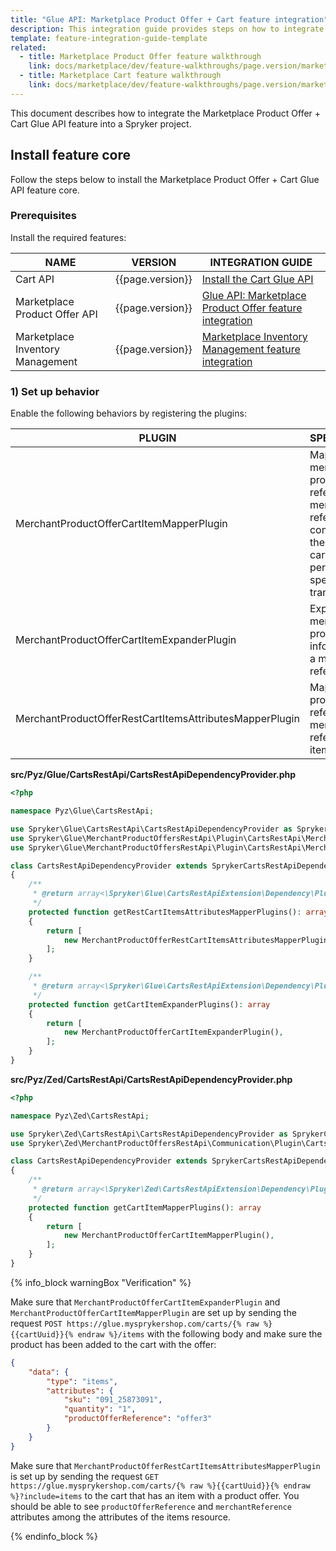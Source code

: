 ```yaml
---
title: "Glue API: Marketplace Product Offer + Cart feature integration"
description: This integration guide provides steps on how to integrate the Marketplace Product Offer + Cart Glue API feature into a Spryker project.
template: feature-integration-guide-template
related:
  - title: Marketplace Product Offer feature walkthrough
    link: docs/marketplace/dev/feature-walkthroughs/page.version/marketplace-product-offer-feature-walkthrough/marketplace-product-offer-feature-walkthrough.html
  - title: Marketplace Cart feature walkthrough
    link: docs/marketplace/dev/feature-walkthroughs/page.version/marketplace-cart-feature-walkthrough.html
---
```


This document describes how to integrate the Marketplace Product Offer + Cart Glue API feature into a Spryker project.

## Install feature core

Follow the steps below to install the Marketplace Product Offer + Cart Glue API feature core.

### Prerequisites

Install the required features:

| NAME                  | VERSION | INTEGRATION GUIDE |
| --------------------- | ------- | ------------------|
| Cart API                         | {{page.version}}  | [Install the Cart Glue API](/docs/pbc/all/cart-and-checkout/{{site.version}}/base-shop/install-and-upgrade/install-glue-api/install-the-cart-glue-api.html) |
| Marketplace Product Offer API    | {{page.version}}  | [Glue API: Marketplace Product Offer feature integration](/docs/marketplace/dev/feature-integration-guides/{{page.version}}/glue/marketplace-product-offer-feature-integration.html) |
| Marketplace Inventory Management | {{page.version}}  | [Marketplace Inventory Management feature integration](/docs/marketplace/dev/feature-integration-guides/{{page.version}}/marketplace-inventory-management-feature-integration.html) |

### 1) Set up behavior

Enable the following behaviors by registering the plugins:

| PLUGIN   | SPECIFICATION | PREREQUISITES | NAMESPACE |
| - | - | - | - |
| MerchantProductOfferCartItemMapperPlugin | Maps the merchant product offer reference and merchant reference, coming from the Glue add to cart request, to persistent cart-specific transfer. |  Spryker\Zed\MerchantProductOffersRestApi\Communication\Plugin\CartsRestApi |
| MerchantProductOfferCartItemExpanderPlugin | Expands the merchant product offer information with a merchant reference. | | Spryker\Glue\MerchantProductOffersRestApi\Plugin\CartsRestApi |
| MerchantProductOfferRestCartItemsAttributesMapperPlugin | Maps merchant product offer reference and merchant reference to items attributes. | | Spryker\Glue\MerchantProductOffersRestApi\Plugin\CartsRestApi |

**src/Pyz/Glue/CartsRestApi/CartsRestApiDependencyProvider.php**

```php
<?php

namespace Pyz\Glue\CartsRestApi;

use Spryker\Glue\CartsRestApi\CartsRestApiDependencyProvider as SprykerCartsRestApiDependencyProvider;
use Spryker\Glue\MerchantProductOffersRestApi\Plugin\CartsRestApi\MerchantProductOfferCartItemExpanderPlugin;
use Spryker\Glue\MerchantProductOffersRestApi\Plugin\CartsRestApi\MerchantProductOfferRestCartItemsAttributesMapperPlugin;

class CartsRestApiDependencyProvider extends SprykerCartsRestApiDependencyProvider
{
    /**
     * @return array<\Spryker\Glue\CartsRestApiExtension\Dependency\Plugin\RestCartItemsAttributesMapperPluginInterface>
     */
    protected function getRestCartItemsAttributesMapperPlugins(): array
    {
        return [
            new MerchantProductOfferRestCartItemsAttributesMapperPlugin(),
        ];
    }

    /**
     * @return array<\Spryker\Glue\CartsRestApiExtension\Dependency\Plugin\CartItemExpanderPluginInterface>
     */
    protected function getCartItemExpanderPlugins(): array
    {
        return [
            new MerchantProductOfferCartItemExpanderPlugin(),
        ];
    }
}
```

**src/Pyz/Zed/CartsRestApi/CartsRestApiDependencyProvider.php**

```php
<?php

namespace Pyz\Zed\CartsRestApi;

use Spryker\Zed\CartsRestApi\CartsRestApiDependencyProvider as SprykerCartsRestApiDependencyProvider;
use Spryker\Zed\MerchantProductOffersRestApi\Communication\Plugin\CartsRestApi\MerchantProductOfferCartItemMapperPlugin;

class CartsRestApiDependencyProvider extends SprykerCartsRestApiDependencyProvider
{
    /**
     * @return array<\Spryker\Zed\CartsRestApiExtension\Dependency\Plugin\CartItemMapperPluginInterface>
     */
    protected function getCartItemMapperPlugins(): array
    {
        return [
            new MerchantProductOfferCartItemMapperPlugin(),
        ];
    }
}
```

{% info_block warningBox "Verification" %}

Make sure that `MerchantProductOfferCartItemExpanderPlugin` and `MerchantProductOfferCartItemMapperPlugin` are set up by sending the request `POST https://glue.mysprykershop.com/carts/{% raw %}{{cartUuid}}{% endraw %}/items` with the following body and make sure the product has been added to the cart with the offer:

```json
{
    "data": {
        "type": "items",
        "attributes": {
            "sku": "091_25873091",
            "quantity": "1",
            "productOfferReference": "offer3"
        }
    }
}
```

Make sure that `MerchantProductOfferRestCartItemsAttributesMapperPlugin` is set up by sending the request `GET https://glue.mysprykershop.com/carts/{% raw %}{{cartUuid}}{% endraw %}?include=items` to the cart that has an item with a product offer. You should be able to see `productOfferReference` and `merchantReference` attributes among the attributes of the items resource.

{% endinfo_block %}
